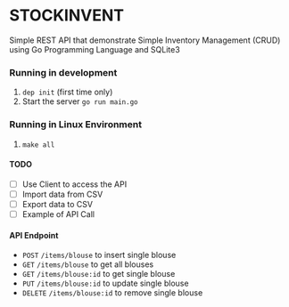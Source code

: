 # STOCKINVENT
Simple REST API that demonstrate Simple Inventory Management (CRUD) using Go Programming Language and SQLite3

### Running in development
1. `dep init` (first time only)
2. Start the server `go run main.go`

### Running in Linux Environment
1. `make all`

#### TODO
- [ ] Use Client to access the API
- [ ] Import data from CSV
- [ ] Export data to CSV
- [ ] Example of API Call

#### API Endpoint
- `POST` `/items/blouse` to insert single blouse
- `GET` `/items/blouse` to get all blouses
- `GET` `/items/blouse:id` to get single blouse
- `PUT` `/items/blouse:id` to update single blouse
- `DELETE` `/items/blouse:id` to remove single blouse



